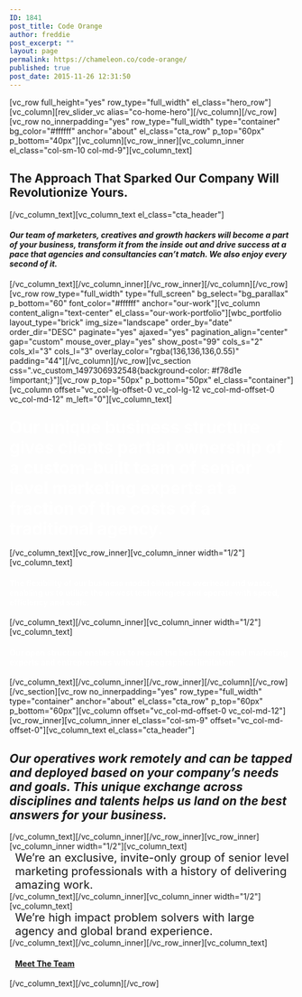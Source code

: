 ```yaml
---
ID: 1841
post_title: Code Orange
author: freddie
post_excerpt: ""
layout: page
permalink: https://chameleon.co/code-orange/
published: true
post_date: 2015-11-26 12:31:50
---
```

[vc_row full_height="yes" row_type="full_width" el_class="hero_row"][vc_column][rev_slider_vc alias="co-home-hero"][/vc_column][/vc_row][vc_row no_innerpadding="yes" row_type="full_width" type="container" bg_color="#ffffff" anchor="about" el_class="cta_row" p_top="60px" p_bottom="40px"][vc_column][vc_row_inner][vc_column_inner el_class="col-sm-10 col-md-9"][vc_column_text]
<h2>The Approach That Sparked Our Company Will Revolutionize Yours.</h2>
[/vc_column_text][vc_column_text el_class="cta_header"]
<h4 class="padded-multiline h2"><em>Our team of marketers, creatives and growth hackers will become a part of your business, transform it from the inside out and drive success at a pace that agencies and consultancies can’t match. We also enjoy every second of it.</em></h4>
[/vc_column_text][/vc_column_inner][/vc_row_inner][/vc_column][/vc_row][vc_row row_type="full_width" type="full_screen" bg_select="bg_parallax" p_bottom="60" font_color="#ffffff" anchor="our-work"][vc_column content_align="text-center" el_class="our-work-portfolio"][wbc_portfolio layout_type="brick" img_size="landscape" order_by="date" order_dir="DESC" paginate="yes" ajaxed="yes" pagination_align="center" gap="custom" mouse_over_play="yes" show_post="99" cols_s="2" cols_xl="3" cols_l="3" overlay_color="rgba(136,136,136,0.55)" padding="44"][/vc_column][/vc_row][vc_section css=".vc_custom_1497306932548{background-color: #f78d1e !important;}"][vc_row p_top="50px" p_bottom="50px" el_class="container"][vc_column offset="vc_col-lg-offset-0 vc_col-lg-12 vc_col-md-offset-0 vc_col-md-12" m_left="0"][vc_column_text]
<h3><span style="color: #ffffff; font-size: 30px;">Our unique business structure gives clients partial ownership of a custom-built team of senior level marketing experts at a fraction of the costs of a traditional agency. </span></h3>
[/vc_column_text][vc_row_inner][vc_column_inner width="1/2"][vc_column_text]
<h4><span style="color: #ffffff;">The flexibility of our business model eliminates overhead and waste, enabling us to utilize the newest technologies and operate with speed, efficiency and scale.</span></h4>
[/vc_column_text][/vc_column_inner][vc_column_inner width="1/2"][vc_column_text]
<h4><span style="color: #ffffff;">Our open structure enables us to recruit the best international marketing experts and entrepreneurs without geographical limitation.</span></h4>
[/vc_column_text][/vc_column_inner][/vc_row_inner][/vc_column][/vc_row][/vc_section][vc_row no_innerpadding="yes" row_type="full_width" type="container" anchor="about" el_class="cta_row" p_top="60px" p_bottom="60px"][vc_column offset="vc_col-md-offset-0 vc_col-md-12"][vc_row_inner][vc_column_inner el_class="col-sm-9" offset="vc_col-md-offset-0"][vc_column_text el_class="cta_header"]
<h2 class="padded-multiline h2"><em>Our operatives work remotely and can be tapped and deployed based on your company’s needs and goals. This unique exchange across disciplines and talents helps us land on the best answers for your business.
</em></h2>
[/vc_column_text][/vc_column_inner][/vc_row_inner][vc_row_inner][vc_column_inner width="1/2"][vc_column_text]<span style="font-size: 20px !important; line-height: normal; padding-left: 10px; display: block;">We’re an exclusive, invite-only group of senior level marketing professionals with a history of delivering amazing work.</span>[/vc_column_text][/vc_column_inner][vc_column_inner width="1/2"][vc_column_text]<span style="font-size: 20px !important; line-height: normal; padding-left: 10px; display: block;">We’re high impact problem solvers with large agency and global brand experience.</span>[/vc_column_text][/vc_column_inner][/vc_row_inner][vc_column_text]
<h4><a style="padding-left: 10px;" href="https://codeorange.com/code-orange-operatives/">Meet The Team</a></h4>
[/vc_column_text][/vc_column][/vc_row]